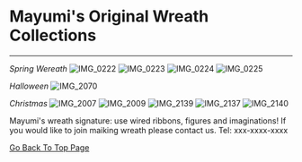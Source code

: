 
# Mayumi's Original Wreath Collections
----------------------------------------
*Spring Wereath*
![IMG_0222](https://user-images.githubusercontent.com/55659971/65596900-dc14fd00-dfd2-11e9-93f7-ff028d7eefd1.jpeg)
![IMG_0223](https://user-images.githubusercontent.com/55659971/65596915-e20ade00-dfd2-11e9-9eef-20cd3ef2ad51.jpeg)
![IMG_0224](https://user-images.githubusercontent.com/55659971/65596921-e7682880-dfd2-11e9-9d92-e08586ca5993.jpeg)
![IMG_0225](https://user-images.githubusercontent.com/55659971/65596927-e9ca8280-dfd2-11e9-8ff7-4806e24f2f6b.jpeg)

*Halloween*
![IMG_2070](https://user-images.githubusercontent.com/55659971/65597678-aa9d3100-dfd4-11e9-89da-ec848e40137a.jpg)

*Christmas*
![IMG_2007](https://user-images.githubusercontent.com/55659971/65597363-f13e5b80-dfd3-11e9-9a70-ac509959b51e.jpg)
![IMG_2009](https://user-images.githubusercontent.com/55659971/65597369-f4394c00-dfd3-11e9-8c5f-7f41d379560e.jpeg)
![IMG_2139](https://user-images.githubusercontent.com/55659971/65597388-01563b00-dfd4-11e9-9125-9ef6acfe42dd.jpeg)
![IMG_2137](https://user-images.githubusercontent.com/55659971/65597405-06b38580-dfd4-11e9-8f83-e60fd3881a20.jpeg)
![IMG_2140](https://user-images.githubusercontent.com/55659971/65597410-0915df80-dfd4-11e9-9383-2ab25d1e5ee1.jpeg)

Mayumi's wreath signature: use wired ribbons, figures and imaginations!
If you would like to join maiking wreath please contact us.
Tel: xxx-xxxx-xxxx

[Go Back To Top Page](https://github.com/WreathStudioMayumi/WreathStudioMayumi.github.io/blob/master/index.md)
